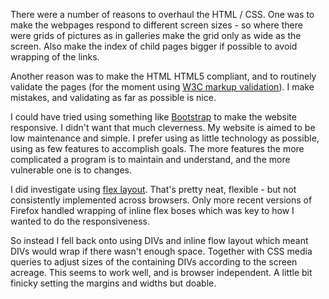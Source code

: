 There were a number of reasons to overhaul the HTML / CSS. One was
to make the webpages respond to different screen sizes - so where
there were grids of pictures as in galleries make the grid only
as wide as the screen. Also make the index of child pages bigger if
possible to avoid wrapping of the links.

Another reason was to make the HTML HTML5 compliant, and to routinely
validate the pages (for the moment using [W3C markup validation](https://validator.w3.org/)).
I make mistakes, and validating as far as possible is nice.

I could have tried using something like [Bootstrap](https://getbootstrap.com)
to make the website responsive. I didn't want that much cleverness. My
website is aimed to be low maintenance and simple. I prefer using as
little technology as possible, using as few features to accomplish
goals. The more features the more complicated a program is to
maintain and understand, and the more vulnerable one is to changes.

I did investigate using [flex layout](http://www.w3.org/TR/2012/CR-css3-flexbox-20120918/).
That's pretty neat, flexible - but not consistently implemented
across browsers. Only more recent versions of Firefox handled wrapping
of inline flex boses which was key to how I wanted to do the
responsiveness.

So instead I fell back onto using DIVs and inline flow layout which
meant DIVs would wrap if there wasn't enough space. Together with CSS
media queries to adjust sizes of the containing DIVs according to
the screen acreage. This seems to work well, and is browser
independent. A little bit finicky setting the margins and widths
but doable.
